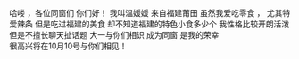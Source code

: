 哈喽 ，各位同窗们
   你们好！
   我叫温媛媛  来自福建莆田 
   虽然我爱吃零食 ， 尤其特爱辣条  但是吃过福建的美食 却不知道福建的特色小食多少个 
   我性格比较开朗活泼 但是不擅长聊天扯话题
   大一与你们相识 成为同窗 是我的荣幸  
   很高兴将在10月10号与你们相见！
